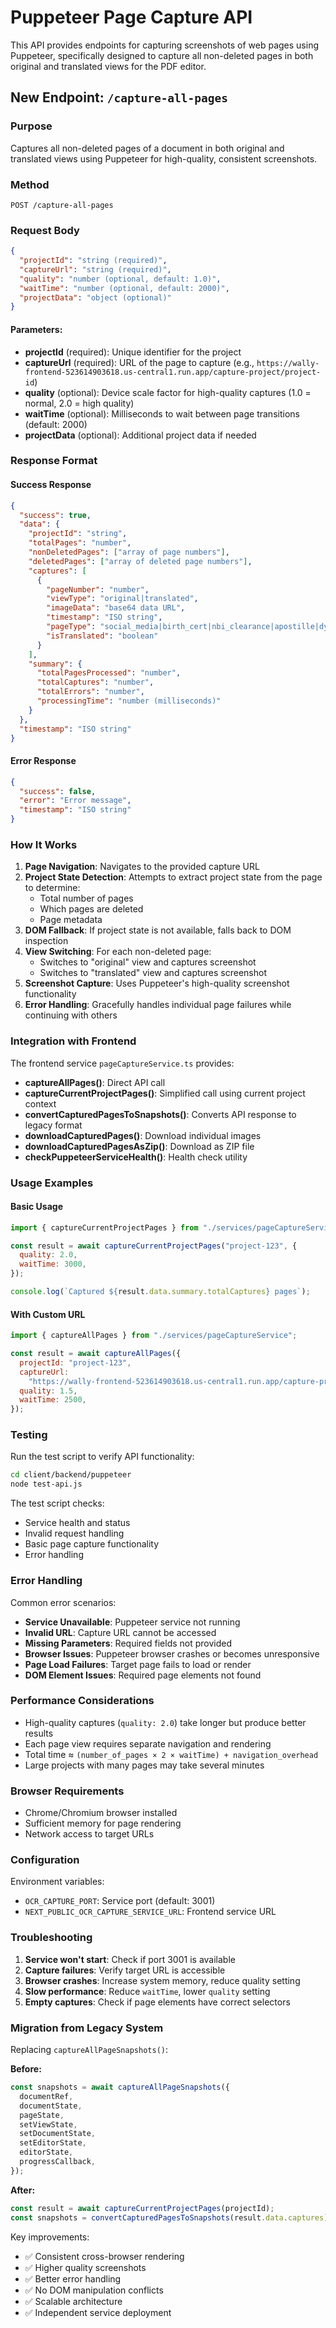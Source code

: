 # Puppeteer Page Capture API

This API provides endpoints for capturing screenshots of web pages using Puppeteer, specifically designed to capture all non-deleted pages in both original and translated views for the PDF editor.

## New Endpoint: `/capture-all-pages`

### Purpose

Captures all non-deleted pages of a document in both original and translated views using Puppeteer for high-quality, consistent screenshots.

### Method

`POST /capture-all-pages`

### Request Body

```json
{
  "projectId": "string (required)",
  "captureUrl": "string (required)",
  "quality": "number (optional, default: 1.0)",
  "waitTime": "number (optional, default: 2000)",
  "projectData": "object (optional)"
}
```

#### Parameters:

- **projectId** (required): Unique identifier for the project
- **captureUrl** (required): URL of the page to capture (e.g., `https://wally-frontend-523614903618.us-central1.run.app/capture-project/project-id`)
- **quality** (optional): Device scale factor for high-quality captures (1.0 = normal, 2.0 = high quality)
- **waitTime** (optional): Milliseconds to wait between page transitions (default: 2000)
- **projectData** (optional): Additional project data if needed

### Response Format

#### Success Response

```json
{
  "success": true,
  "data": {
    "projectId": "string",
    "totalPages": "number",
    "nonDeletedPages": ["array of page numbers"],
    "deletedPages": ["array of deleted page numbers"],
    "captures": [
      {
        "pageNumber": "number",
        "viewType": "original|translated",
        "imageData": "base64 data URL",
        "timestamp": "ISO string",
        "pageType": "social_media|birth_cert|nbi_clearance|apostille|dynamic_content",
        "isTranslated": "boolean"
      }
    ],
    "summary": {
      "totalPagesProcessed": "number",
      "totalCaptures": "number",
      "totalErrors": "number",
      "processingTime": "number (milliseconds)"
    }
  },
  "timestamp": "ISO string"
}
```

#### Error Response

```json
{
  "success": false,
  "error": "Error message",
  "timestamp": "ISO string"
}
```

### How It Works

1. **Page Navigation**: Navigates to the provided capture URL
2. **Project State Detection**: Attempts to extract project state from the page to determine:
   - Total number of pages
   - Which pages are deleted
   - Page metadata
3. **DOM Fallback**: If project state is not available, falls back to DOM inspection
4. **View Switching**: For each non-deleted page:
   - Switches to "original" view and captures screenshot
   - Switches to "translated" view and captures screenshot
5. **Screenshot Capture**: Uses Puppeteer's high-quality screenshot functionality
6. **Error Handling**: Gracefully handles individual page failures while continuing with others

### Integration with Frontend

The frontend service `pageCaptureService.ts` provides:

- **captureAllPages()**: Direct API call
- **captureCurrentProjectPages()**: Simplified call using current project context
- **convertCapturedPagesToSnapshots()**: Converts API response to legacy format
- **downloadCapturedPages()**: Download individual images
- **downloadCapturedPagesAsZip()**: Download as ZIP file
- **checkPuppeteerServiceHealth()**: Health check utility

### Usage Examples

#### Basic Usage

```javascript
import { captureCurrentProjectPages } from "./services/pageCaptureService";

const result = await captureCurrentProjectPages("project-123", {
  quality: 2.0,
  waitTime: 3000,
});

console.log(`Captured ${result.data.summary.totalCaptures} pages`);
```

#### With Custom URL

```javascript
import { captureAllPages } from "./services/pageCaptureService";

const result = await captureAllPages({
  projectId: "project-123",
  captureUrl:
    "https://wally-frontend-523614903618.us-central1.run.app/capture-project/project-123",
  quality: 1.5,
  waitTime: 2500,
});
```

### Testing

Run the test script to verify API functionality:

```bash
cd client/backend/puppeteer
node test-api.js
```

The test script checks:

- Service health and status
- Invalid request handling
- Basic page capture functionality
- Error handling

### Error Handling

Common error scenarios:

- **Service Unavailable**: Puppeteer service not running
- **Invalid URL**: Capture URL cannot be accessed
- **Missing Parameters**: Required fields not provided
- **Browser Issues**: Puppeteer browser crashes or becomes unresponsive
- **Page Load Failures**: Target page fails to load or render
- **DOM Element Issues**: Required page elements not found

### Performance Considerations

- High-quality captures (`quality: 2.0`) take longer but produce better results
- Each page view requires separate navigation and rendering
- Total time ≈ `(number_of_pages × 2 × waitTime) + navigation_overhead`
- Large projects with many pages may take several minutes

### Browser Requirements

- Chrome/Chromium browser installed
- Sufficient memory for page rendering
- Network access to target URLs

### Configuration

Environment variables:

- `OCR_CAPTURE_PORT`: Service port (default: 3001)
- `NEXT_PUBLIC_OCR_CAPTURE_SERVICE_URL`: Frontend service URL

### Troubleshooting

1. **Service won't start**: Check if port 3001 is available
2. **Capture failures**: Verify target URL is accessible
3. **Browser crashes**: Increase system memory, reduce quality setting
4. **Slow performance**: Reduce `waitTime`, lower `quality` setting
5. **Empty captures**: Check if page elements have correct selectors

### Migration from Legacy System

Replacing `captureAllPageSnapshots()`:

**Before:**

```javascript
const snapshots = await captureAllPageSnapshots({
  documentRef,
  documentState,
  pageState,
  setViewState,
  setDocumentState,
  setEditorState,
  editorState,
  progressCallback,
});
```

**After:**

```javascript
const result = await captureCurrentProjectPages(projectId);
const snapshots = convertCapturedPagesToSnapshots(result.data.captures);
```

Key improvements:

- ✅ Consistent cross-browser rendering
- ✅ Higher quality screenshots
- ✅ Better error handling
- ✅ No DOM manipulation conflicts
- ✅ Scalable architecture
- ✅ Independent service deployment
